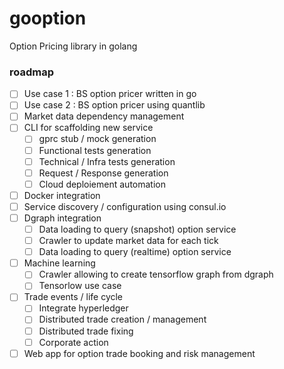# gooption
Option Pricing library in golang

### roadmap
- [ ] Use case 1 : BS option pricer written in go
- [ ] Use case 2 : BS option pricer using quantlib
- [ ] Market data dependency management
- [ ] CLI for scaffolding new service
     - [ ] gprc stub / mock generation
     - [ ] Functional tests generation 
     - [ ] Technical / Infra tests generation 
     - [ ] Request / Response generation
     - [ ] Cloud deploiement automation
- [ ] Docker integration
- [ ] Service discovery / configuration using consul.io
- [ ] Dgraph integration 
     - [ ] Data loading to query (snapshot) option service
     - [ ] Crawler to update market data for each tick 
     - [ ] Data loading to query (realtime) option service
- [ ] Machine learning 
     - [ ] Crawler allowing to create tensorflow graph from dgraph
     - [ ] Tensorlow use case
- [ ] Trade events / life cycle 
     - [ ] Integrate hyperledger 
     - [ ] Distributed trade creation / management
     - [ ] Distributed trade fixing
     - [ ] Corporate action
- [ ] Web app for option trade booking and risk management 
